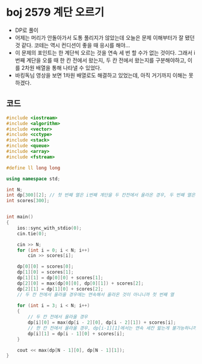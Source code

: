 # boj 2579 계단 오르기

- DP로 풀이 
- 어제는 머리가 안돌아가서 도통 풀리지가 않았는데 오늘은 문제 이해부터가 잘 됐던 것 같다. 코테는 역시 컨디션이 좋을 때 응시를 해야...
- 이 문제의 포인트는 한 계단씩 오르는 것을 연속 세 번 할 수가 없는 것이다. 그래서 i번째 계단을 오를 때 한 칸 전에서 왔는지, 두 칸 전에서 왔는지를 구분해야하고, 이를 2차원 배열을 통해 나타낼 수 있었다.
- 바킹독님 영상을 보면 1차원 배열로도 해결하고 있었는데, 아직 거기까지 이해는 못하겠다.



## 코드

```c++
#include <iostream>
#include <algorithm>
#include <vector>
#include <cctype>
#include <stack>
#include <queue>
#include <array>
#include <fstream>

#define ll long long

using namespace std;

int N;
int dp[300][2]; // 첫 번째 열은 i번째 계단을 두 칸전에서 올라온 경우, 두 번째 열은 바로 한 칸 밑에서 올라온 경우
int scores[300];


int main()
{
    ios::sync_with_stdio(0);
    cin.tie(0);

    cin >> N;
    for (int i = 0; i < N; i++)
        cin >> scores[i];

    dp[0][0] = scores[0];
    dp[1][0] = scores[1];
    dp[1][1] = dp[0][0] + scores[1];
    dp[2][0] = max(dp[0][0], dp[0][1]) + scores[2];
    dp[2][1] = dp[1][0] + scores[2];
    // 두 칸 전에서 올라올 경우에는 연속해서 올라온 것이 아니니까 첫 번째 열
    
    for (int i = 3; i < N; i++)
    {
        // 두 칸 전에서 올라올 경우
        dp[i][0] = max(dp[i - 2][0], dp[i - 2][1]) + scores[i];
        // 한 칸 전에서 올라올 경우, dp[i-1][1]에서는 연속 세칸 밟는게 불가능하니까 올라올 수 없음
        dp[i][1] = dp[i - 1][0] + scores[i];
    }

    cout << max(dp[N - 1][0], dp[N - 1][1]);
}
```


